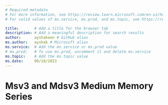```yaml
---
# Required metadata
# For more information, see https://review.learn.microsoft.com/en-us/help/platform/learn-editor-add-metadata?branch=main
# For valid values of ms.service, ms.prod, and ms.topic, see https://review.learn.microsoft.com/en-us/help/platform/metadata-taxonomies?branch=main

title:       # Add a title for the browser tab
description: # Add a meaningful description for search results
author:      ayshakeen # GitHub alias
ms.author:   ayshak # Microsoft alias
ms.service:  # Add the ms.service or ms.prod value
# ms.prod:   # To use ms.prod, uncomment it and delete ms.service
ms.topic:    # Add the ms.topic value
ms.date:     08/10/2023
---
```


# Msv3 and Mdsv3 Medium Memory Series



